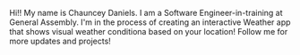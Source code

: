 Hi!! My name is Chauncey Daniels. I am a Software Engineer-in-training at General Assembly. I'm in the process of creating an interactive  Weather app that shows visual weather conditiona based on your location! Follow me for more updates and projects!
